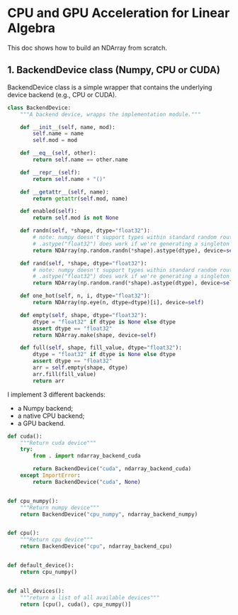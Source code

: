 # CPU and GPU Acceleration for Linear Algebra

This doc shows how to build an NDArray from scratch.  


## 1. BackendDevice class (Numpy, CPU or CUDA)
BackendDevice class is a simple wrapper that contains the underlying device backend (e.g., CPU or CUDA).
```python
class BackendDevice:
    """A backend device, wrapps the implementation module."""

    def __init__(self, name, mod):
        self.name = name
        self.mod = mod

    def __eq__(self, other):
        return self.name == other.name

    def __repr__(self):
        return self.name + "()"

    def __getattr__(self, name):
        return getattr(self.mod, name)

    def enabled(self):
        return self.mod is not None

    def randn(self, *shape, dtype="float32"):
        # note: numpy doesn't support types within standard random routines, and
        # .astype("float32") does work if we're generating a singleton
        return NDArray(np.random.randn(*shape).astype(dtype), device=self)

    def rand(self, *shape, dtype="float32"):
        # note: numpy doesn't support types within standard random routines, and
        # .astype("float32") does work if we're generating a singleton
        return NDArray(np.random.rand(*shape).astype(dtype), device=self)

    def one_hot(self, n, i, dtype="float32"):
        return NDArray(np.eye(n, dtype=dtype)[i], device=self)

    def empty(self, shape, dtype="float32"):
        dtype = "float32" if dtype is None else dtype
        assert dtype == "float32"
        return NDArray.make(shape, device=self)

    def full(self, shape, fill_value, dtype="float32"):
        dtype = "float32" if dtype is None else dtype
        assert dtype == "float32"
        arr = self.empty(shape, dtype)
        arr.fill(fill_value)
        return arr
```

I implement 3 different backends: 
- a Numpy backend;
- a native CPU backend;
- a GPU backend.

```python
def cuda():
    """Return cuda device"""
    try:
        from . import ndarray_backend_cuda

        return BackendDevice("cuda", ndarray_backend_cuda)
    except ImportError:
        return BackendDevice("cuda", None)


def cpu_numpy():
    """Return numpy device"""
    return BackendDevice("cpu_numpy", ndarray_backend_numpy)


def cpu():
    """Return cpu device"""
    return BackendDevice("cpu", ndarray_backend_cpu)


def default_device():
    return cpu_numpy()


def all_devices():
    """return a list of all available devices"""
    return [cpu(), cuda(), cpu_numpy()]

```
